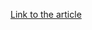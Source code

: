 [Link to the article](https://www.securityweek.com/t-mobile-also-targeted-in-chinese-telecom-hacking-campaign/)
